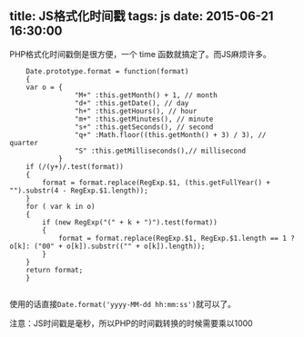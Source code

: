 title: JS格式化时间戳
tags: js
date: 2015-06-21 16:30:00
---

PHP格式化时间戳倒是很方便，一个 time 函数就搞定了。而JS麻烦许多。

<!--more-->
```
    Date.prototype.format = function(format) 
    {
    var o = {
                "M+" :this.getMonth() + 1, // month
                "d+" :this.getDate(), // day
                "h+" :this.getHours(), // hour
                "m+" :this.getMinutes(), // minute
                "s+" :this.getSeconds(), // second
                "q+" :Math.floor((this.getMonth() + 3) / 3), // quarter
                "S" :this.getMilliseconds(),// millisecond
            }
    if (/(y+)/.test(format)) 
    {
        format = format.replace(RegExp.$1, (this.getFullYear() + "").substr(4 - RegExp.$1.length));
    }
    for ( var k in o) 
    {
        if (new RegExp("(" + k + ")").test(format))
        {
            format = format.replace(RegExp.$1, RegExp.$1.length == 1 ? o[k]: ("00" + o[k]).substr(("" + o[k]).length));
        }
    }
    return format;
    }
	
```

使用的话直接`Date.format('yyyy-MM-dd hh:mm:ss')`就可以了。

注意：JS时间戳是毫秒，所以PHP的时间戳转换的时候需要乘以1000




